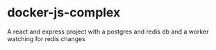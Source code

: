 # docker-js-complex

A react and express project with a postgres and redis db and a worker watching for redis changes